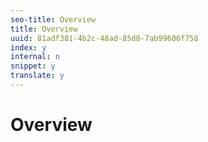 ```yaml
---
seo-title: Overview
title: Overview
uuid: 81adf381-4b2c-48ad-85d8-7ab99606f758
index: y
internal: n
snippet: y
translate: y
---
```


# Overview

